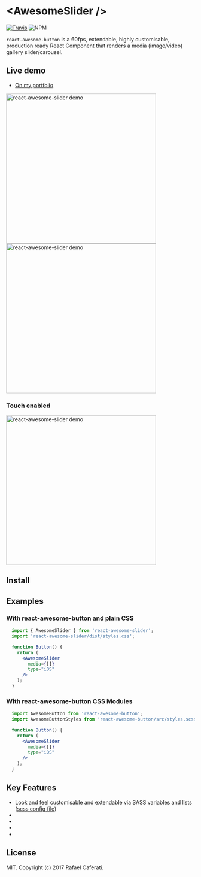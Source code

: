 # &lt;AwesomeSlider /&gt;

[![Travis](https://img.shields.io/travis/rcaferati/react-awesome-slider/master.svg)](https://travis-ci.org/rcaferati/react-awesome-slider) ![NPM](https://img.shields.io/npm/v/react-awesome-slider.svg)

`react-awesome-button` is a 60fps, extendable, highly customisable, production ready React Component that renders a media (image/video) gallery slider/carousel.

## Live demo

+ <a title="Live demo" href="https://caferati.me/demo/react-awesome-slider" target="_blank">On my portfolio</a>

[<img width="400" alt="react-awesome-slider demo" src="https://github.com/rcaferati/react-awesome-slider/blob/master/demo/public/images/demo-lettering.gif?raw=true">](https://caferati.me/demo/react-awesome-slider)
[<img width="400" alt="react-awesome-slider demo" src="https://github.com/rcaferati/react-awesome-slider/blob/master/demo/public/images/demo-bojack.gif?raw=true">](https://caferati.me/demo/react-awesome-slider)

### Touch enabled

[<img width="400" alt="react-awesome-slider demo" src="https://github.com/rcaferati/react-awesome-slider/blob/master/demo/public/images/demo-bojack-mobile.gif?raw=true">](https://caferati.me/demo/react-awesome-slider)

## Install

## Examples

### With react-awesome-button and plain CSS
```jsx
  import { AwesomeSlider } from 'react-awesome-slider';
  import 'react-awesome-slider/dist/styles.css';

  function Button() {
    return (
      <AwesomeSlider
        media={[]}
        type="iOS"
      />
    );
  }
```

### With react-awesome-button CSS Modules
```jsx
  import AwesomeButton from 'react-awesome-button';
  import AwesomeButtonStyles from 'react-awesome-button/src/styles.scss'

  function Button() {
    return (
      <AwesomeSlider
        media={[]}
        type="iOS"
      />
    );
  }
```

## Key Features

+ Look and feel customisable and extendable via SASS variables and lists ([scss config file](https://github.com/rcaferati/react-awesome-slider/blob/master/src/styles))
+
+
+
+

## License

MIT. Copyright (c) 2017 Rafael Caferati.
